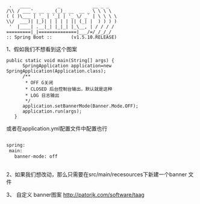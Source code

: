  ``` 
  .   ____          _            __ _ _
 /\\ / ___'_ __ _ _(_)_ __  __ _ \ \ \ \
( ( )\___ | '_ | '_| | '_ \/ _` | \ \ \ \
 \\/  ___)| |_)| | | | | || (_| |  ) ) ) )
  '  |____| .__|_| |_|_| |_\__, | / / / /
 =========|_|==============|___/=/_/_/_/
 :: Spring Boot ::       (v1.5.10.RELEASE)
 ```
 
 1、假如我们不想看到这个图案
 
 ```
 public static void main(String[] args) {
       SpringApplication application=new SpringApplication(Application.class);
       /**
        * OFF G关闭
        * CLOSED 后台控制台输出，默认就是这种
        * LOG 日志输出
        */
       application.setBannerMode(Banner.Mode.OFF);
       application.run(args);
    }
 
 ```
 
 或者在application.yml配置文件中配置也行
 
 ```xml
 
 spring:
  main:
    banner-mode: off
    
 ```
 
 2、如果我们想改动，那么只需要在src/main/recesources下新建一个banner 文件
 
 3、 自定义 banner图案   http://patorjk.com/software/taag
 